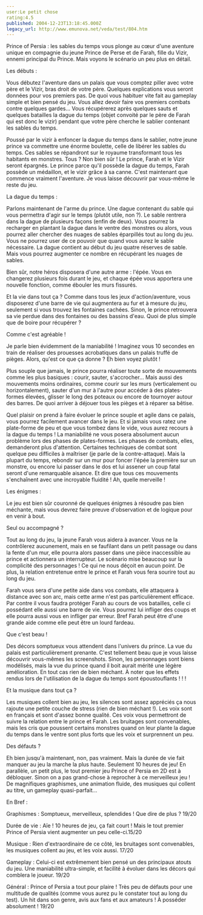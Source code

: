 ```yaml
---
user:Le petit chose
rating:4.5
published: 2004-12-23T13:18:45.000Z
legacy_url: http://www.emunova.net/veda/test/804.htm
---
```

Prince of Persia : les sables du temps vous plonge au cœur d'une aventure unique en compagnie du jeune Prince de Perse et de Farah, fille du Vizir, ennemi principal du Prince. Mais voyons le scénario un peu plus en détail.  

  

Les débuts :  

Vous débutez l'aventure dans un palais que vous comptez piller avec votre père et le Vizir, bras droit de votre père. Quelques explications vous seront données pour vos premiers pas. De quoi vous habituer vite fait au gameplay simple et bien pensé du jeu. Vous allez devoir faire vos premiers combats contre quelques gardes... Vous récupérerez après quelques sauts et quelques batailles la dague du temps (objet convoité par le père de Farah qui est donc le vizir) pendant que votre père cherche le sablier contenant les sables du temps.  

  

Poussé par le vizir à enfoncer la dague du temps dans le sablier, notre jeune prince va commettre une énorme boulette, celle de libérer les sables du temps. Ces sables se répandront sur le royaume transformant tous les habitants en monstres. Tous ? Non bien sûr ! Le prince, Farah et le Vizir seront épargnés. Le prince parce qu'il possède la dague du temps, Farah possède un médaillon, et le vizir grâce à sa canne. C'est maintenant que commence vraiment l'aventure. Je vous laisse découvrir par vous-même le reste du jeu.  

  

La dague du temps :  

Parlons maintenant de l'arme du prince. Une dague contenant du sable qui vous permettra d'agir sur le temps (plutôt utile, non ?). Le sable rentrera dans la dague de plusieurs façons (enfin de deux). Vous pourrez la recharger en plantant la dague dans le ventre des monstres ou alors, vous pourrez aller chercher des nuages de sables éparpillés tout au long du jeu. Vous ne pourrez user de ce pouvoir que quand vous aurez le sable nécessaire. La dague contient au début du jeu quatre réserves de sable. Mais vous pourrez augmenter ce nombre en récupérant les nuages de sables.   

Bien sûr, notre héros disposera d'une autre arme : l'épée. Vous en changerez plusieurs fois durant le jeu, et chaque épée vous apportera une nouvelle fonction, comme ébouler les murs fissurés.  

  

Et la vie dans tout ça ? Comme dans tous les jeux d'action/aventure, vous disposerez d'une barre de vie qui augmentera au fur et à mesure du jeu, seulement si vous trouvez les fontaines cachées. Sinon, le prince retrouvera sa vie perdue dans des fontaines ou des bassins d'eau. Quoi de plus simple que de boire pour récupérer ?  

  

Comme c'est agréable !  

  

Je parle bien évidemment de la maniabilité ! Imaginez vous 10 secondes en train de réaliser des prouesses acrobatiques dans un palais truffé de pièges. Alors, qu'est ce que ça donne ? Eh bien voyez plutôt !  

  

Plus souple que jamais, le prince pourra réaliser toute sorte de mouvements comme les plus basiques : courir, sauter, s'accrocher... Mais aussi des mouvements moins ordinaires, comme courir sur les murs (verticalement ou horizontalement), sauter d'un mur à l'autre pour accéder à des plates-formes élevées, glisser le long des poteaux ou encore de tournoyer autour des barres. De quoi arriver à déjouer tous les pièges et à réparer sa bêtise.  

  

Quel plaisir on prend à faire évoluer le prince souple et agile dans ce palais, vous pourrez facilement avancer dans le jeu. Et si jamais vous ratez une plate-forme de peu et que vous tombez dans le vide, vous aurez recours à la dague du temps ! La maniabilité ne vous posera absolument aucun problème lors des phases de plates-formes. Les phases de combats, elles, demanderont plus d'attention. Certaines techniques de combat sont quelque peu difficiles à maîtriser (je parle de la contre-attaque). Mais la plupart du temps, rebondir sur un mur pour foncer l'épée la première sur un monstre, ou encore lui passer dans le dos et lui assener un coup fatal seront d'une remarquable aisance. Et dire que tous ces mouvements s'enchaînent avec une incroyable fluidité ! Ah, quelle merveille !  

  

Les énigmes :  

Le jeu est bien sûr couronné de quelques énigmes à résoudre pas bien méchante, mais vous devrez faire preuve d'observation et de logique pour en venir à bout.  

  

Seul ou accompagné ?  

Tout au long du jeu, la jeune Farah vous aidera à avancer. Vous ne la contrôlerez aucunement, mais en se faufilant dans un petit passage ou dans la fente d'un mur, elle pourra alors passer dans une pièce inaccessible au prince et actionnera un interrupteur. Le scénario mise beaucoup sur la complicité des personnages ! Ce qui ne nous déçoit en aucun point. De plus, la relation entretenue entre le prince et Farah vous fera sourire tout au long du jeu.  

  

Farah vous sera d'une petite aide dans vos combats, elle attaquera à distance avec son arc, mais cette arme n'est pas particulièrement efficace. Par contre il vous faudra protéger Farah au cours de vos batailles, celle ci possédant elle aussi une barre de vie. Vous pourrez lui infliger des coups et elle pourra aussi vous en infliger par erreur. Bref Farah peut être d'une grande aide comme elle peut être un lourd fardeau.  

  

Que c'est beau !  

  

Des décors somptueux vous attendent dans l'univers du prince. La vue du palais est particulièrement prenante. C'est tellement beau que je vous laisse découvrir vous-mêmes les screenshots. Sinon, les personnages sont biens modélisés, mais la vue du prince quand il boit aurait mérité une légère amélioration. En tout cas rien de bien méchant. À noter que les effets rendus lors de l'utilisation de la dague du temps sont époustouflants ! ! !  

  

Et la musique dans tout ça ?  

  

Les musiques collent bien au jeu, les silences sont assez appréciés ça nous rajoute une petite couche de stress (rien de bien méchant !). Les voix sont en français et sont d'assez bonne qualité. Ces voix vous permettront de suivre la relation entre le prince et Farah. Les bruitages sont convenables, mais les cris que poussent certains monstres quand on leur plante la dague du temps dans le ventre sont plus forts que les voix et surprennent un peu.  

  

Des défauts ?  

  

Eh bien jusqu'à maintenant, non, pas vraiment. Mais la durée de vie fait manquer au jeu la marche la plus haute. Seulement 10 heures de jeu! En parallèle, un petit plus, le tout premier jeu Prince of Persia en 2D est à débloquer. Sinon on a pas grand-chose à reprocher à ce merveilleux jeu ! De magnifiques graphismes, une animation fluide, des musiques qui collent au titre, un gameplay quasi-parfait...   

  

En Bref :  

  

Graphismes : Somptueux, merveilleux, splendides ! Que dire de plus ? 19/20  

  

Durée de vie : Aïe ! 10 heures de jeu, ça fait court ! Mais le tout premier Prince of Persia vient augmenter un peu celle-ci.15/20  

  

Musique : Rien d'extraordinaire de ce côté, les bruitages sont convenables, les musiques collent au jeu, et les voix aussi. 17/20  

  

Gameplay : Celui-ci est extrêmement bien pensé un des principaux atouts du jeu. Une maniabilité ultra-simple, et facilité à évoluer dans les décors qui comblera le joueur. 19/20  

  

Général : Prince of Persia a tout pour plaire ! Très peu de défauts pour une multitude de qualités (comme vous aurez pu le constater tout au long du test). Un hit dans son genre, avis aux fans et aux amateurs ! À posséder absolument ! 19/20